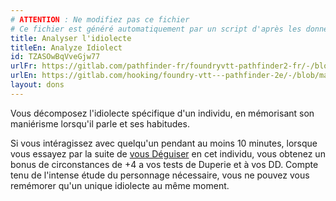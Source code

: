 ```yaml
---
# ATTENTION : Ne modifiez pas ce fichier
# Ce fichier est généré automatiquement par un script d'après les données du module Foundry VTT officiel et de sa traduction
title: Analyser l'idiolecte
titleEn: Analyze Idiolect
id: TZASOwBqVveGjw77
urlFr: https://gitlab.com/pathfinder-fr/foundryvtt-pathfinder2-fr/-/blob/master/data/feats/TZASOwBqVveGjw77.htm
urlEn: https://gitlab.com/hooking/foundry-vtt---pathfinder-2e/-/blob/master/packs/data/feats.db/analyze-idiolect.json
layout: dons
---
```

Vous décomposez l'idiolecte spécifique d'un individu, en mémorisant son maniérisme lorsqu'il parle et ses habitudes.

Si vous intéragissez avec quelqu'un pendant au moins 10 minutes, lorsque vous essayez par la suite de [vous Déguiser](../actions/se-déguiser.html) en cet individu, vous obtenez un bonus de circonstances de +4 a vos tests de Duperie et à vos DD. Compte tenu de l'intense étude du personnage nécessaire, vous ne pouvez vous remémorer qu'un unique idiolecte au même moment.
